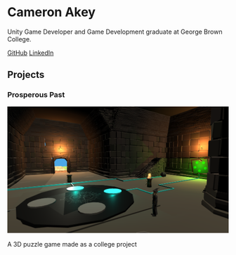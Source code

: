 # Cameron Akey

Unity Game Developer and Game Development graduate at George Brown College.

[GitHub](https://github.com/Acercam20)
[LinkedIn](https://www.linkedin.com/in/cameron-akey-6313351a4/)


## Projects



### Prosperous Past
![Prosperous Past](https://github.com/Acercam20/Acercam20.github.io/blob/main/ProsperousPast.PNG)

A 3D puzzle game made as a college project
